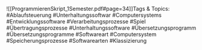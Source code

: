 
![[ProgrammierenSkript_1Semester.pdf#page=34]]Tags & Topics:
   #Ablaufsteuerung
   #Unterhaltungssoftwar
   #Computersystems
   #Entwicklungssoftware
   #Verarbeitungsprozesse
   #Spiel
   #Übertragungsprozesse
   #Unterhaltungssoftware
   #Übersetzungsprogramm
   #Übersetzungsprogramme
   #Softwareart
   #Computersystem
   #Speicherungsprozesse
   #Softwarearten
   #Klassi zierung